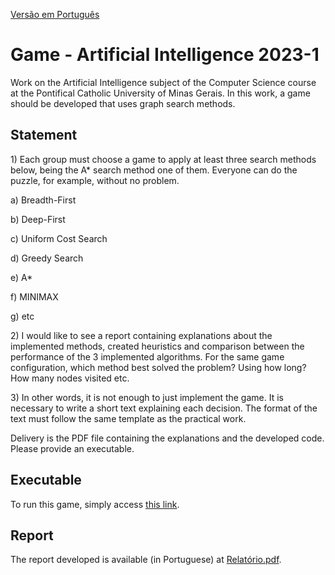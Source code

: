 [Versão em Português](README.md)

# Game - Artificial Intelligence 2023-1

Work on the Artificial Intelligence subject of the Computer Science course at the Pontifical Catholic University of Minas Gerais. In this work, a game should be developed that uses graph search methods.

## Statement

1\) Each group must choose a game to apply at least three search methods below, being the A* search method one of them. Everyone can do the puzzle, for example, without no problem.

a) Breadth-First

b) Deep-First

c) Uniform Cost Search

d) Greedy Search

e) A*

f) MINIMAX

g) etc

2\) I would like to see a report containing explanations about the implemented methods, created heuristics and comparison between the performance of the 3 implemented algorithms. For the same game configuration, which method best solved the problem? Using how long? How many nodes visited etc.

3\) In other words, it is not enough to just implement the game. It is necessary to write a short text explaining each decision. The format of the text must follow the same template as the practical work.

Delivery is the PDF file containing the explanations and the developed code. Please provide an executable.

## Executable

To run this game, simply access [this link](https://henriquemcc.github.io/Jogo_-_Inteligencia_Artificial_2023-1/).

## Report

The report developed is available (in Portuguese) at [Relatório.pdf](Relatório.pdf).